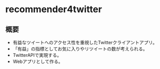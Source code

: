 # recommender4twitter

## 概要

- 有益なツイートへのアクセス性を重視したTwitterクライアントアプリ。
- 「有益」の指標としてお気に入りやリツイートの数が考えられる。
- TwitterAPIで実現する。
- Webアプリとして作る。

